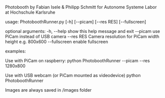 Photobooth by Fabian Isele & Philipp Schmitt for Autonome Systeme Labor at Hochschule Karlsruhe

usage: PhotoboothRunner.py [-h] [--picam] [--res RES] [--fullscreen]

optional arguments:
  -h, --help    show this help message and exit
  --picam       use PiCam instead of USB camera
  --res RES     Camera resolution for PiCam width height e.g. 800x600
  --fullscreen  enable fullscreen
  
examples:

Use with PiCam on raspberry:
python PhotoboothRunner --picam --res 1280x800 

Use with USB webcam (or PiCam mounted as videodevice)
python PhotoboothRunner

Images are always saved in /images folder